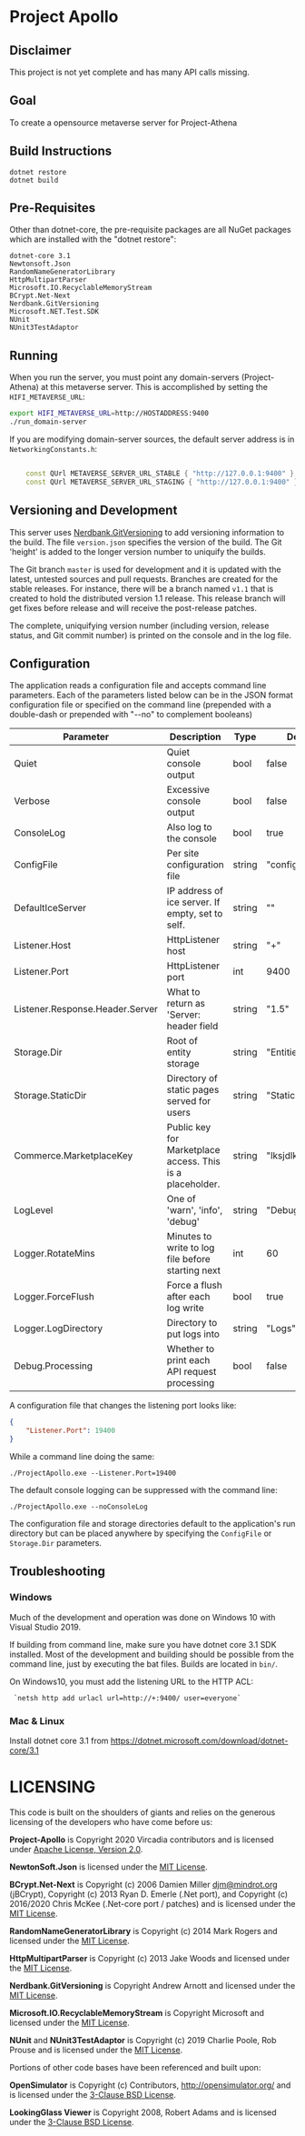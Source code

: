 # Project Apollo

## Disclaimer
This project is not yet complete and has many API calls missing. 

## Goal
To create a opensource metaverse server for Project-Athena

## Build Instructions

```
dotnet restore
dotnet build
```

## Pre-Requisites

Other than dotnet-core, the pre-requisite packages are all NuGet
packages which are installed with the "dotnet restore":

```
dotnet-core 3.1
Newtonsoft.Json
RandomNameGeneratorLibrary
HttpMultipartParser
Microsoft.IO.RecyclableMemoryStream
BCrypt.Net-Next
Nerdbank.GitVersioning
Microsoft.NET.Test.SDK
NUnit
NUnit3TestAdaptor
```

## Running

When you run the server, you must point any domain-servers (Project-Athena) at this
metaverse server. This is accomplished by setting the `HIFI_METAVERSE_URL`:

```sh
export HIFI_METAVERSE_URL=http://HOSTADDRESS:9400
./run_domain-server
```
If you are modifying domain-server sources, the default server address is in
`NetworkingConstants.h`:

```c++

    const QUrl METAVERSE_SERVER_URL_STABLE { "http://127.0.0.1:9400" };
    const QUrl METAVERSE_SERVER_URL_STAGING { "http://127.0.0.1:9400" };

```

## Versioning and Development

This server uses [Nerdbank.GitVersioning] to add versioning information to
the build. The file `version.json` specifies the version of the build. The
Git 'height' is added to the longer version number to uniquify the builds.

The Git branch `master` is used for development and it is updated with the
latest, untested sources and pull requests. Branches are created for the
stable releases. For instance, there will be a branch named `v1.1` that is
created to hold the distributed version 1.1 release.
This release branch will get fixes before release and will receive the post-release patches.

The complete, uniquifying version number (including version, release status, and Git
commit number) is printed on the console and in the log file.

## Configuration

The application reads a configuration file and accepts command line parameters.
Each of the parameters listed below can be in the JSON format configuration file
or specified on the command line (prepended with a double-dash or prepended with "--no" to complement booleans)

| Parameter | Description | Type | Default |
| --------- | ----------- | ---- | ------- |
| Quiet         | Quiet console output | bool | false |
| Verbose       | Excessive console output | bool | false |
| ConsoleLog    | Also log to the console | bool | true |
| ConfigFile    | Per site configuration file | string | "config.json" |
| DefaultIceServer | IP address of ice server. If empty, set to self. | string | "" |
| Listener.Host | HttpListener host | string | "+" |
| Listener.Port | HttpListener port | int | 9400 |
| Listener.Response.Header.Server | What to return as 'Server: header field | string | "1.5" |
| Storage.Dir   | Root of entity storage | string | "Entities" |
| Storage.StaticDir | Directory of static pages served for users | string | "Static" |
| Commerce.MarketplaceKey | Public key for Marketplace access. This is a placeholder. | string | "lksjdlkjskldjflsd" |
| LogLevel       | One of 'warn', 'info', 'debug' | string | "Debug" |
| Logger.RotateMins | Minutes to write to log file before starting next | int | 60 |
| Logger.ForceFlush | Force a flush after each log write | bool | true |
| Logger.LogDirectory | Directory to put logs into | string | "Logs" |
| Debug.Processing | Whether to print each API request processing | bool | false |

A configuration file that changes the listening port looks like:

```json
{
    "Listener.Port": 19400
}
```

While a command line doing the same:

`./ProjectApollo.exe --Listener.Port=19400`

The default console logging can be suppressed with the command line:

`./ProjectApollo.exe --noConsoleLog`

The configuration file and storage directories default to the application's run directory but
can be placed anywhere by specifying the `ConfigFile` or `Storage.Dir` parameters.

## Troubleshooting

### Windows

Much of the development and operation was done on Windows 10 with Visual Studio 2019.

If building from command line,
make sure you have dotnet core 3.1 SDK installed. Most of the development and 
building should be possible from the command line, just by executing the bat files.
Builds are located in `bin/`.

On Windows10, you must add the listening URL to the HTTP ACL:

     `netsh http add urlacl url=http://+:9400/ user=everyone`

### Mac & Linux

Install dotnet core 3.1 from https://dotnet.microsoft.com/download/dotnet-core/3.1


# LICENSING

This code is built on the shoulders of giants and relies on the generous licensing of
the developers who have come before us:

**Project-Apollo** is Copyright 2020 Vircadia contributors and is licensed under [Apache License, Version 2.0].

**NewtonSoft.Json** is licensed under the [MIT License].

**BCrypt.Net-Next** is
Copyright (c) 2006 Damien Miller djm@mindrot.org (jBCrypt),
Copyright (c) 2013 Ryan D. Emerle (.Net port), and
Copyright (c) 2016/2020 Chris McKee (.Net-core port / patches)
and is licensed under the [MIT License].

**RandomNameGeneratorLibrary** is Copyright (c) 2014 Mark Rogers and licensed under the [MIT License].

**HttpMultipartParser** is Copyright (c) 2013 Jake Woods and licensed under the [MIT License].

**Nerdbank.GitVersioning** is Copyright Andrew Arnott and licensed under the [MIT License].

**Microsoft.IO.RecyclableMemoryStream** is Copyright Microsoft and licensed under the [MIT License].

**NUnit** and **NUnit3TestAdaptor** is Copyright (c) 2019 Charlie Poole, Rob Prouse and is licensed
under the [MIT License].

Portions of other code bases have been referenced and built upon:

**OpenSimulator** is Copyright (c) Contributors, http://opensimulator.org/ and is licensed under
the [3-Clause BSD License].

**LookingGlass Viewer** is Copyright 2008, Robert Adams and is licensed under
the [3-Clause BSD License].

[Apache License, Version 2.0]: http://www.apache.org/licenses/LICENSE-2.0
[MIT License]: https://opensource.org/licenses/MIT
[3-Clause BSD License]: https://opensource.org/licenses/BSD-3-Clause
[Nerdbank.GitVersioning]: https://github.com/dotnet/Nerdbank.GitVersioning

